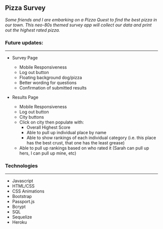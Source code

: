 ## Pizza Survey 

*Some friends and I are embarking on a Pizza Quest to find the best pizza in our town. This neo-80s themed survey app will collect our data and print out the highest rated pizza.*

### Future updates:
___
* Survey Page
    * Mobile Responsiveness
    * Log out button
    * Floating background dog/pizza
    * Better wording for questions
    * Confirmation of submitted results

* Results Page
    * Mobile Responsiveness
    * Log out button
    * City buttons
    * Click on city then populate with:
        * Overall Highest Score
        * Able to pull up individual place by name
        * Able to show rankings of each individual category (i.e. this place has the best crust, that one has the least grease)
     * Able to pull up rankings based on who rated it (Sarah can pull up hers, I can pull up mine, etc)
     
     
### Technologies
___
   * Javascript
   * HTML/CSS
   * CSS Animations
   * Bootstrap
   * Passport.js
   * Bcrypt
   * SQL
   * Sequelize
   * Heroku
